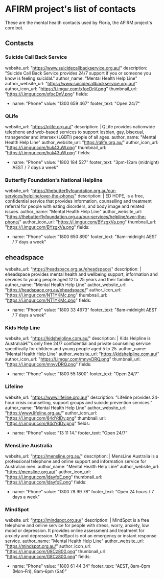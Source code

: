 # AFIRM project's list of contacts

These are the mental health contacts used by Floria, the AFIRM project's core bot.

## Contacts

### Suicide Call Back Service
website_url: "https://www.suicidecallbackservice.org.au/"
description: "Suicide Call Back Service provides 24/7 support if you or someone you know is feeling suicidal."
author_name: "Mental Health Help Line"
author_website_url: "https://www.suicidecallbackservice.org.au/"
author_icon_url: "https://i.imgur.com/xfocDnV.png"
thumbnail_url: "https://i.imgur.com/xfocDnV.png"
fields:
  - name: "Phone"
	value: "1300 659 467"
footer_text: "Open 24/7"

### QLife
website_url: "https://qlife.org.au/"
description: |
  QLife provides nationwide telephone and web-based services to support
  lesbian, gay, bisexual, transgender and intersex (LGBTI) people of all ages.
author_name: "Mental Health Help Line"
author_website_url: "https://qlife.org.au/"
author_icon_url: "https://i.imgur.com/huk43uW.png"
thumbnail_url: "https://i.imgur.com/huk43uW.png"
fields:
  - name: "Phone"
	value: "1800 184 527"
footer_text: "3pm-12am (midnight) AEST / 7 days a week"

### Butterfly Foundation's National Helpline
website_url: "https://thebutterflyfoundation.org.au/our-services/helpline/over-the-phone/"
description: |
  ED HOPE, is a free, confidential service that provides information, counselling and treatment referral
  for people with eating disorders, and body image and related issues.
author_name: "Mental Health Help Line"
author_website_url: "https://thebutterflyfoundation.org.au/our-services/helpline/over-the-phone/"
author_icon_url: "https://i.imgur.com/BYzgxVa.png"
thumbnail_url: "https://i.imgur.com/BYzgxVa.png"
fields:
  - name: "Phone"
	value: "1800 650 890"
footer_text: "8am-midnight AEST / 7 days a week"

## eheadspace
website_url: "https://headspace.org.au/eheadspace/"
description: |
  eheadspace provides mental health and wellbeing support, information and services
  to young people aged 12 to 25 years and their families.
author_name: "Mental Health Help Line"
author_website_url: "https://headspace.org.au/eheadspace/"
author_icon_url: "https://i.imgur.com/NT1YKMc.png"
thumbnail_url: "https://i.imgur.com/NT1YKMc.png"
fields:
  - name: "Phone"
	value: "1800 33 4673"
footer_text: "8am-midnight AEST / 7 days a week"

### Kids Help Line
website_url: "https://kidshelpline.com.au/"
description: |
  Kids Helpline is Australiaâ€™s only free 24/7 confidential and private counseling service
  specifically for children and young people aged 5 to 25.
author_name: "Mental Health Help Line"
author_website_url: "https://kidshelpline.com.au/"
author_icon_url: "https://i.imgur.com/mnvvDRQ.png"
thumbnail_url: "https://i.imgur.com/mnvvDRQ.png"
fields:
  - name: "Phone"
	value: "1800 55 1800"
footer_text: "Open 24/7"

### Lifeline
website_url: "https://www.lifeline.org.au/"
description: "Lifeline provides 24-hour crisis counselling, support groups and suicide prevention services."
author_name: "Mental Health Help Line"
author_website_url: "https://www.lifeline.org.au/"
author_icon_url: "https://i.imgur.com/84dYdDv.png"
thumbnail_url: "https://i.imgur.com/84dYdDv.png"
fields:
  - name: "Phone"
	value: "13 11 14."
footer_text: "Open 24/7"

### MensLine Australia
website_url: "https://mensline.org.au/"
description: |
  MensLine Australia is a professional telephone and online support and information service for Australian men.
author_name: "Mental Health Help Line"
author_website_url: "https://mensline.org.au/"
author_icon_url: "https://i.imgur.com/ldayfoE.png"
thumbnail_url: "https://i.imgur.com/ldayfoE.png"
fields:
  - name: "Phone"
	value: "1300 78 99 78"
footer_text: "Open 24 hours / 7 days a week"

### MindSpot
website_url: "https://mindspot.org.au/"
description: |
  MindSpot is a free telephone and online service for people with stress, worry, anxiety, low mood or depression.
  It provides online assessment and treatment for anxiety and depression.
  MindSpot is not an emergency or instant response service.
author_name: "Mental Health Help Line"
author_website_url: "https://mindspot.org.au/"
author_icon_url: "https://i.imgur.com/G8Cz800.png"
thumbnail_url: "https://i.imgur.com/G8Cz800.png"
fields:
  - name: "Phone"
	value: "1800 61 44 34"
footer_text: "AEST, 8am-8pm (Mon-Fri), 8am-6pm (Sat)"